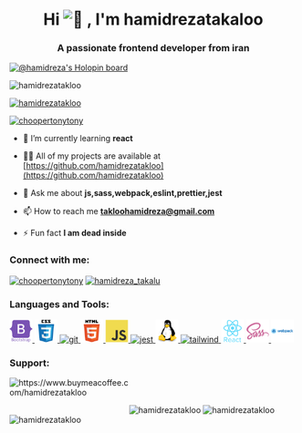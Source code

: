 <h1 align="center">Hi <picture>
  <source srcset="https://fonts.gstatic.com/s/e/notoemoji/latest/1f44b/512.webp" type="image/webp">
  <img src="https://fonts.gstatic.com/s/e/notoemoji/latest/1f44b/512.gif" alt="👋" width="32" height="32">
</picture>, I'm hamidrezatakaloo</h1>
<h3 align="center">A passionate frontend developer from iran</h3>

[![@hamidreza's Holopin board](https://holopin.me/hamidreza)](https://holopin.io/@hamidreza)

<p align="left"> <img src="https://komarev.com/ghpvc/?username=hamidrezatakloo&label=Profile%20views&color=0e75b6&style=flat" alt="hamidrezatakloo" /> </p>

<p align="left"> <a href="https://github.com/ryo-ma/github-profile-trophy"><img src="https://github-profile-trophy.vercel.app/?username=hamidrezatakloo" alt="hamidrezatakloo" /></a> </p>

<p align="left"> <a href="https://twitter.com/choopertonytony" target="blank"><img src="https://img.shields.io/twitter/follow/choopertonytony?logo=twitter&style=for-the-badge" alt="choopertonytony" /></a> </p>

- 🌱 I’m currently learning **react**

- 👨‍💻 All of my projects are available at [https://github.com/hamidrezatakloo](https://github.com/hamidrezatakloo)

- 💬 Ask me about **js,sass,webpack,eslint,prettier,jest**

- 📫 How to reach me **takloohamidreza@gmail.com**

- ⚡ Fun fact **I am dead inside**

<h3 align="left">Connect with me:</h3>
<p align="left">
<a href="https://twitter.com/choopertonytony" target="blank"><img align="center" src="https://raw.githubusercontent.com/rahuldkjain/github-profile-readme-generator/master/src/images/icons/Social/twitter.svg" alt="choopertonytony" height="30" width="40" /></a>
<a href="https://instagram.com/hamidreza_takalu" target="blank"><img align="center" src="https://raw.githubusercontent.com/rahuldkjain/github-profile-readme-generator/master/src/images/icons/Social/instagram.svg" alt="hamidreza_takalu" height="30" width="40" /></a>
</p>

<h3 align="left">Languages and Tools:</h3>
<p align="left"> <a href="https://getbootstrap.com" target="_blank" rel="noreferrer"> <img src="https://raw.githubusercontent.com/devicons/devicon/master/icons/bootstrap/bootstrap-plain-wordmark.svg" alt="bootstrap" width="40" height="40"/> </a> <a href="https://www.w3schools.com/css/" target="_blank" rel="noreferrer"> <img src="https://raw.githubusercontent.com/devicons/devicon/master/icons/css3/css3-original-wordmark.svg" alt="css3" width="40" height="40"/> </a> <a href="https://git-scm.com/" target="_blank" rel="noreferrer"> <img src="https://www.vectorlogo.zone/logos/git-scm/git-scm-icon.svg" alt="git" width="40" height="40"/> </a> <a href="https://www.w3.org/html/" target="_blank" rel="noreferrer"> <img src="https://raw.githubusercontent.com/devicons/devicon/master/icons/html5/html5-original-wordmark.svg" alt="html5" width="40" height="40"/> </a> <a href="https://developer.mozilla.org/en-US/docs/Web/JavaScript" target="_blank" rel="noreferrer"> <img src="https://raw.githubusercontent.com/devicons/devicon/master/icons/javascript/javascript-original.svg" alt="javascript" width="40" height="40"/> </a> <a href="https://jestjs.io" target="_blank" rel="noreferrer"> <img src="https://www.vectorlogo.zone/logos/jestjsio/jestjsio-icon.svg" alt="jest" width="40" height="40"/> </a> <a href="https://www.linux.org/" target="_blank" rel="noreferrer"> <img src="https://raw.githubusercontent.com/devicons/devicon/master/icons/linux/linux-original.svg" alt="linux" width="40" height="40"/> </a> <a href="https://tailwindcss.com/" target="_blank" rel="noreferrer"> <img src="https://www.vectorlogo.zone/logos/tailwindcss/tailwindcss-icon.svg" alt="tailwind" width="40" height="40"/> </a>
<a href="https://reactjs.org/" target="_blank" rel="noreferrer"> <img src="https://raw.githubusercontent.com/devicons/devicon/master/icons/react/react-original-wordmark.svg" alt="react" width="40" height="40"/> </a>
<a href="https://sass-lang.com" target="_blank" rel="noreferrer"> <img src="https://raw.githubusercontent.com/devicons/devicon/master/icons/sass/sass-original.svg" alt="sass" width="40" height="40"/> </a>
  <a href="https://webpack.js.org" target="_blank" rel="noreferrer"> <img src="https://raw.githubusercontent.com/devicons/devicon/d00d0969292a6569d45b06d3f350f463a0107b0d/icons/webpack/webpack-original-wordmark.svg" alt="webpack" width="40" height="40"/> </a>
</p>

<h3 align="left">Support:</h3>
<p><a href="https://www.buymeacoffee.com/https://www.buymeacoffee.com/hamidrezatakloo"> <img align="left" src="https://cdn.buymeacoffee.com/buttons/v2/default-yellow.png" height="50" width="210" alt="https://www.buymeacoffee.com/hamidrezatakloo" /></a></p>

<br><br>

<p float="left">
<img  src="https://github-readme-stats.vercel.app/api?username=hamidrezatakloo&show_icons=true&locale=en" alt="hamidrezatakloo"/>
  <img  src="https://github-readme-streak-stats.herokuapp.com/?user=hamidrezatakloo&" alt="hamidrezatakloo" />
  <img  src="https://github-readme-stats.vercel.app/api/top-langs?username=hamidrezatakloo&show_icons=true&locale=en&layout=compact" alt="hamidrezatakloo" />
</p>


